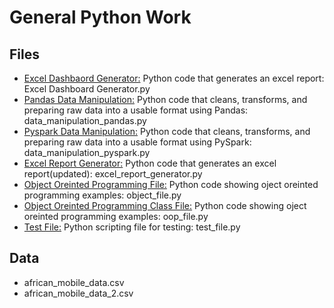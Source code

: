 # General Python Work

## Files
  - <ins>Excel Dashbaord Generator:</ins> Python code that generates an excel report: Excel Dashboard Generator.py
  - <ins>Pandas Data Manipulation:</ins> Python code that cleans, transforms, and preparing raw data into a usable format using Pandas: data_manipulation_pandas.py
  - <ins>Pyspark Data Manipulation:</ins> Python code that cleans, transforms, and preparing raw data into a usable format using PySpark: data_manipulation_pyspark.py
  - <ins>Excel Report Generator:</ins> Python code that generates an excel report(updated): excel_report_generator.py
  - <ins>Object Oreinted Programming File:</ins> Python code showing oject oreinted programming examples: object_file.py
  - <ins>Object Oreinted Programming Class File:</ins> Python code showing oject oreinted programming examples: oop_file.py
  - <ins>Test File:</ins> Python scripting file for testing: test_file.py
## Data
  - african_mobile_data.csv
  - african_mobile_data_2.csv
